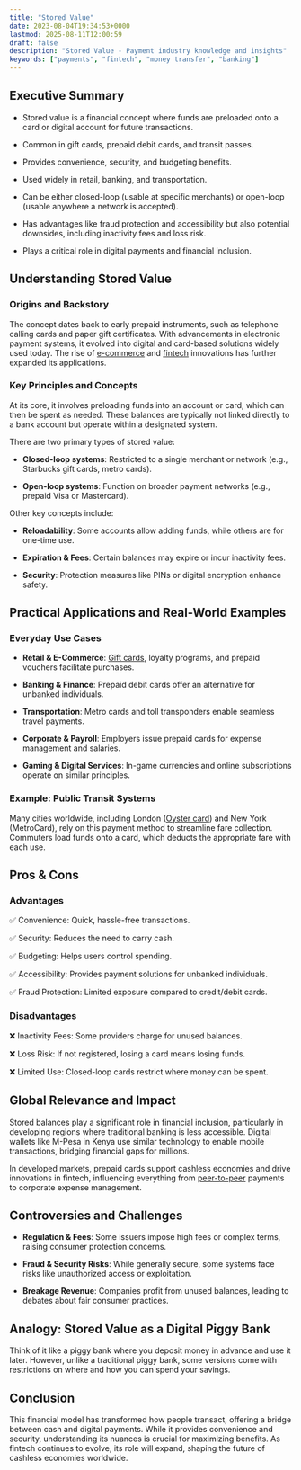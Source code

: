 ```yaml
---
title: "Stored Value"
date: 2023-08-04T19:34:53+0000
lastmod: 2025-08-11T12:00:59
draft: false
description: "Stored Value - Payment industry knowledge and insights"
keywords: ["payments", "fintech", "money transfer", "banking"]
---
```


## Executive Summary

- Stored value is a financial concept where funds are preloaded onto a card or digital account for future transactions.

- Common in gift cards, prepaid debit cards, and transit passes.

- Provides convenience, security, and budgeting benefits.

- Used widely in retail, banking, and transportation.

- Can be either closed-loop (usable at specific merchants) or open-loop (usable anywhere a network is accepted).

- Has advantages like fraud protection and accessibility but also potential downsides, including inactivity fees and loss risk.

- Plays a critical role in digital payments and financial inclusion.

## Understanding Stored Value

### Origins and Backstory

The concept dates back to early prepaid instruments, such as telephone calling cards and paper gift certificates. With advancements in electronic payment systems, it evolved into digital and card-based solutions widely used today. The rise of [e-commerce](https://faisalkhanllc.xyz/resources/payments-wiki/e/e-commerce/) and [fintech](https://faisalkhanllc.xyz/resources/payments-wiki/f/fintech/) innovations has further expanded its applications.

### Key Principles and Concepts

At its core, it involves preloading funds into an account or card, which can then be spent as needed. These balances are typically not linked directly to a bank account but operate within a designated system.

There are two primary types of stored value:

- **Closed-loop systems**: Restricted to a single merchant or network (e.g., Starbucks gift cards, metro cards).

- **Open-loop systems**: Function on broader payment networks (e.g., prepaid Visa or Mastercard).

Other key concepts include:

- **Reloadability**: Some accounts allow adding funds, while others are for one-time use.

- **Expiration & Fees**: Certain balances may expire or incur inactivity fees.

- **Security**: Protection measures like PINs or digital encryption enhance safety.

## Practical Applications and Real-World Examples

### Everyday Use Cases

- **Retail & E-Commerce**: [Gift cards](https://faisalkhanllc.xyz/resources/payments-wiki/p/prepaid-gift-card/), loyalty programs, and prepaid vouchers facilitate purchases.

- **Banking & Finance**: Prepaid debit cards offer an alternative for unbanked individuals.

- **Transportation**: Metro cards and toll transponders enable seamless travel payments.

- **Corporate & Payroll**: Employers issue prepaid cards for expense management and salaries.

- **Gaming & Digital Services**: In-game currencies and online subscriptions operate on similar principles.

### Example: Public Transit Systems

Many cities worldwide, including London ([Oyster card](https://tfl.gov.uk/fares/how-to-pay-and-where-to-buy-tickets-and-oyster/pay-as-you-go/oyster-pay-as-you-go)) and New York (MetroCard), rely on this payment method to streamline fare collection. Commuters load funds onto a card, which deducts the appropriate fare with each use.

## Pros & Cons

### Advantages

✅ Convenience: Quick, hassle-free transactions. 

✅ Security: Reduces the need to carry cash. 

✅ Budgeting: Helps users control spending. 

✅ Accessibility: Provides payment solutions for unbanked individuals. 

✅ Fraud Protection: Limited exposure compared to credit/debit cards.

### Disadvantages

❌ Inactivity Fees: Some providers charge for unused balances. 

❌ Loss Risk: If not registered, losing a card means losing funds. 

❌ Limited Use: Closed-loop cards restrict where money can be spent.

## Global Relevance and Impact

Stored balances play a significant role in financial inclusion, particularly in developing regions where traditional banking is less accessible. Digital wallets like M-Pesa in Kenya use similar technology to enable mobile transactions, bridging financial gaps for millions.

In developed markets, prepaid cards support cashless economies and drive innovations in fintech, influencing everything from [peer-to-peer](https://faisalkhanllc.xyz/resources/payments-wiki/p/peer-to-peer-p2p/) payments to corporate expense management.

## Controversies and Challenges

- **Regulation & Fees**: Some issuers impose high fees or complex terms, raising consumer protection concerns.

- **Fraud & Security Risks**: While generally secure, some systems face risks like unauthorized access or exploitation.

- **Breakage Revenue**: Companies profit from unused balances, leading to debates about fair consumer practices.

## Analogy: Stored Value as a Digital Piggy Bank

Think of it like a piggy bank where you deposit money in advance and use it later. However, unlike a traditional piggy bank, some versions come with restrictions on where and how you can spend your savings.

## Conclusion

This financial model has transformed how people transact, offering a bridge between cash and digital payments. While it provides convenience and security, understanding its nuances is crucial for maximizing benefits. As fintech continues to evolve, its role will expand, shaping the future of cashless economies worldwide.